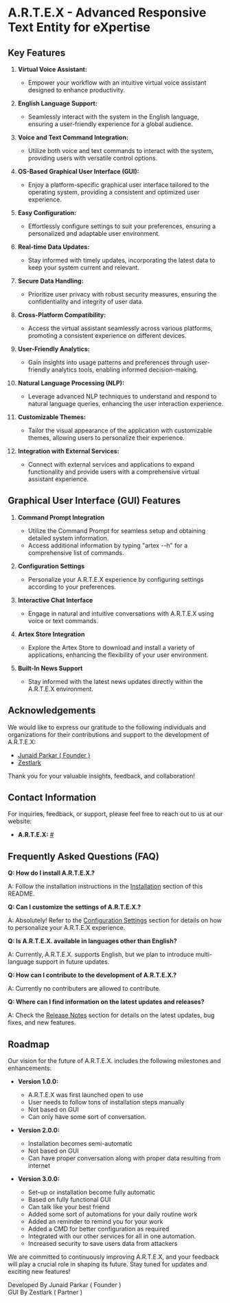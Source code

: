 # A.R.T.E.X - Advanced Responsive Text Entity for eXpertise

## Key Features

1. **Virtual Voice Assistant:**

   - Empower your workflow with an intuitive virtual voice assistant designed to enhance productivity.

2. **English Language Support:**

   - Seamlessly interact with the system in the English language, ensuring a user-friendly experience for a global audience.

3. **Voice and Text Command Integration:**

   - Utilize both voice and text commands to interact with the system, providing users with versatile control options.

4. **OS-Based Graphical User Interface (GUI):**

   - Enjoy a platform-specific graphical user interface tailored to the operating system, providing a consistent and optimized user experience.

5. **Easy Configuration:**

   - Effortlessly configure settings to suit your preferences, ensuring a personalized and adaptable user environment.

6. **Real-time Data Updates:**

   - Stay informed with timely updates, incorporating the latest data to keep your system current and relevant.

7. **Secure Data Handling:**

   - Prioritize user privacy with robust security measures, ensuring the confidentiality and integrity of user data.

8. **Cross-Platform Compatibility:**

   - Access the virtual assistant seamlessly across various platforms, promoting a consistent experience on different devices.

9. **User-Friendly Analytics:**

   - Gain insights into usage patterns and preferences through user-friendly analytics tools, enabling informed decision-making.

10. **Natural Language Processing (NLP):**

    - Leverage advanced NLP techniques to understand and respond to natural language queries, enhancing the user interaction experience.

11. **Customizable Themes:**

    - Tailor the visual appearance of the application with customizable themes, allowing users to personalize their experience.

12. **Integration with External Services:**

    - Connect with external services and applications to expand functionality and provide users with a comprehensive virtual assistant experience.

## Graphical User Interface (GUI) Features

1. **Command Prompt Integration**

   - Utilize the Command Prompt for seamless setup and obtaining detailed system information.
   - Access additional information by typing "artex --h" for a comprehensive list of commands.

2. **Configuration Settings**

   - Personalize your A.R.T.E.X experience by configuring settings according to your preferences.

3. **Interactive Chat Interface**

   - Engage in natural and intuitive conversations with A.R.T.E.X using voice or text commands.

4. **Artex Store Integration**

   - Explore the Artex Store to download and install a variety of applications, enhancing the flexibility of your user environment.

5. **Built-In News Support**

   - Stay informed with the latest news updates directly within the A.R.T.E.X environment.

## Acknowledgements

We would like to express our gratitude to the following individuals and organizations for their contributions and support to the development of A.R.T.E.X:

- [Junaid Parkar ( Founder )](https://junaidparkar-f7e41.web.app/)
- [Zestlark](#)

Thank you for your valuable insights, feedback, and collaboration!

## Contact Information

For inquiries, feedback, or support, please feel free to reach out to us at our website:

- **A.R.T.E.X:** [#](#)

## Frequently Asked Questions (FAQ)

**Q: How do I install A.R.T.E.X.?**

A: Follow the installation instructions in the [Installation](#installation) section of this README.

**Q: Can I customize the settings of A.R.T.E.X.?**

A: Absolutely! Refer to the [Configuration Settings](#configuration-settings) section for details on how to personalize your A.R.T.E.X experience.

**Q: Is A.R.T.E.X. available in languages other than English?**

A: Currently, A.R.T.E.X. supports English, but we plan to introduce multi-language support in future updates.

**Q: How can I contribute to the development of A.R.T.E.X.?**

A: Currently no contributers are allowed to contribute.

**Q: Where can I find information on the latest updates and releases?**

A: Check the [Release Notes](#release-notes) section for details on the latest updates, bug fixes, and new features.

## Roadmap

Our vision for the future of A.R.T.E.X. includes the following milestones and enhancements:

- **Version 1.0.0:**

  - A.R.T.E.X was first launched open to use
  - User needs to follow tons of installation steps manually
  - Not based on GUI
  - Can only have some sort of conversation.

- **Version 2.0.0:**

  - Installation becomes semi-automatic
  - Not based on GUI
  - Can have proper conversation along with proper data resulting from internet

- **Version 3.0.0:**
  - Set-up or installation become fully automatic
  - Based on fully functional GUI
  - Can talk like your best friend
  - Added some sort of automations for your daily routine work
  - Added an reminder to remind you for your work
  - Added a CMD for better configuration as required
  - Integrated with our other services for all in one automation.
  - Increased security to save users data from attackers

We are committed to continuously improving A.R.T.E.X, and your feedback will play a crucial role in shaping its future. Stay tuned for updates and exciting new features!

Developed By Junaid Parkar ( Founder )\
GUI By Zestlark ( Partner )
